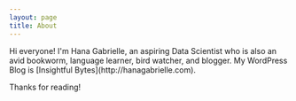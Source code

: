 ```yaml
---
layout: page
title: About
---
```


<p class="message">
  Hi everyone! I'm Hana Gabrielle, an aspiring Data Scientist who is also an avid bookworm, language learner, bird watcher, and blogger. My WordPress Blog is [Insightful Bytes](http://hanagabrielle.com).
</p>

Thanks for reading!
